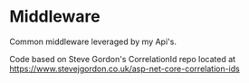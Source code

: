 # Middleware
Common middleware leveraged by my Api's.

Code based on Steve Gordon's CorrelationId repo located at https://www.stevejgordon.co.uk/asp-net-core-correlation-ids
